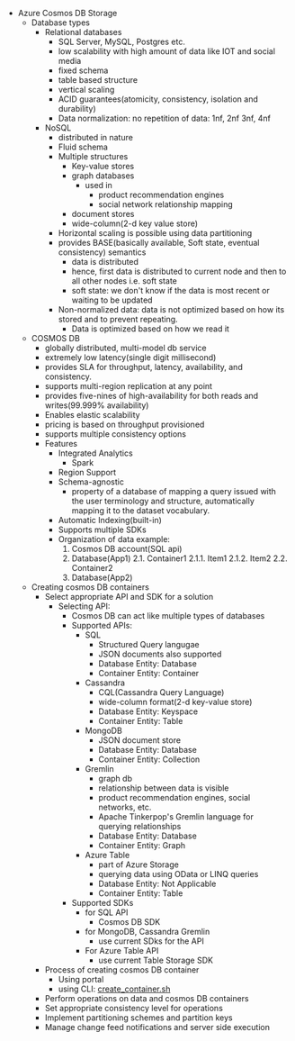 - Azure Cosmos DB Storage
  - Database types
    - Relational databases
      - SQL Server, MySQL, Postgres etc.
      - low scalability with high amount of data like IOT and social media
      - fixed schema
      - table based structure
      - vertical scaling
      - ACID guarantees(atomicity, consistency, isolation and durability)
      - Data normalization: no repetition of data: 1nf, 2nf 3nf, 4nf
    - NoSQL
      - distributed in nature
      - Fluid schema
      - Multiple structures
        - Key-value stores
        - graph databases
          - used in 
            - product recommendation engines
            - social network relationship mapping
        - document stores
        - wide-column(2-d key value store)
      - Horizontal scaling is possible using data partitioning
      - provides BASE(basically available, Soft state, eventual consistency) semantics
        - data is distributed
        - hence, first data is distributed to current node and then to all other nodes i.e. soft state
        - soft state: we don't know if the data is most recent or waiting to be updated 
      - Non-normalized data: data is not optimized based on how its stored and to prevent repeating.
        - Data is optimized based on how we read it
  - COSMOS DB
    - globally distributed, multi-model db service
    - extremely low latency(single digit millisecond)
    - provides SLA for throughput, latency, availability, and consistency.
    - supports multi-region replication at any point
    - provides five-nines of high-availability for both reads and writes(99.999% availability)
    - Enables elastic scalability
    - pricing is based on throughput provisioned
    - supports multiple consistency options
    - Features
      - Integrated Analytics
        - Spark
      - Region Support
      - Schema-agnostic
        - property of a database of mapping a query issued with the user terminology and structure, automatically mapping it to the dataset vocabulary.
      - Automatic Indexing(built-in)
      - Supports multiple SDKs
      - Organization of data example:
        1. Cosmos DB account(SQL api)
        2. Database(App1)
           2.1. Container1
              2.1.1. Item1
              2.1.2. Item2
           2.2. Container2
        3. Database(App2)
  - Creating cosmos DB containers
    - Select appropriate API and SDK for a solution
      - Selecting API:
        - Cosmos DB can act like multiple types of databases
        - Supported APIs:
          - SQL
            - Structured Query langugae
            - JSON documents also supported
            - Database Entity: Database
            - Container Entity: Container
          - Cassandra
            - CQL(Cassandra Query Language)
            - wide-column format(2-d key-value store)
            - Database Entity: Keyspace
            - Container Entity: Table
          - MongoDB
            - JSON document store
            - Database Entity: Database
            - Container Entity: Collection
          - Gremlin
            - graph db
            - relationship between data is visible
            - product recommendation engines, social networks, etc.
            - Apache Tinkerpop's Gremlin language for querying relationships
            - Database Entity: Database
            - Container Entity: Graph
          - Azure Table
            - part of Azure Storage
            - querying data using OData or LINQ queries
            - Database Entity: Not Applicable
            - Container Entity: Table
        - Supported SDKs
          - for SQL API
            - Cosmos DB SDK
          - for MongoDB, Cassandra Gremlin
            - use current SDks for the API
          - For Azure Table API
            - use current Table Storage SDK
    - Process of creating cosmos DB container
      - Using portal
      - using CLI: [create_container.sh](create_container.sh)
    - Perform operations on data and cosmos DB containers
    - Set appropriate consistency level for operations
    - Implement partitioning schemes and partition keys
    - Manage change feed notifications and server side execution